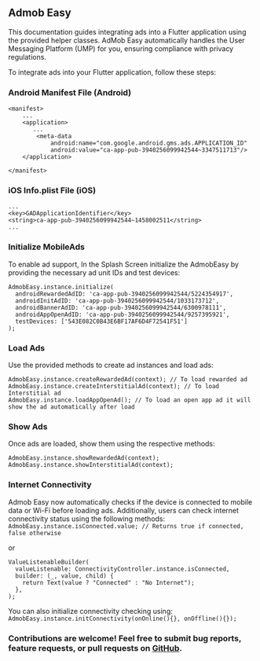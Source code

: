 ## **Admob Easy**

This documentation guides integrating ads into a Flutter application using the provided helper classes. AdMob Easy automatically handles the User Messaging Platform (UMP) for you, ensuring compliance with privacy regulations.

To integrate ads into your Flutter application, follow these steps:

### Android Manifest File (Android)
```
<manifest>
    ...
    <application>
       ...
        <meta-data
            android:name="com.google.android.gms.ads.APPLICATION_ID"
            android:value="ca-app-pub-3940256099942544~3347511713"/>
    </application>

</manifest>
```

### iOS Info.plist File (iOS)
```
...
<key>GADApplicationIdentifier</key>
<string>ca-app-pub-3940256099942544~1458002511</string>
...
```

### Initialize MobileAds
To enable ad support, In the Splash Screen initialize the AdmobEasy by providing the necessary ad unit IDs and test devices:
```
AdmobEasy.instance.initialize(
  androidRewardedAdID: 'ca-app-pub-3940256099942544/5224354917',
  androidInitAdID: 'ca-app-pub-3940256099942544/1033173712',
  androidBannerAdID: 'ca-app-pub-3940256099942544/6300978111',
  androidAppOpenAdID: 'ca-app-pub-3940256099942544/9257395921',
  testDevices: ['543E082C0B43E6BF17AF6D4F72541F51']
);
```

### Load Ads
Use the provided methods to create ad instances and load ads:
```
AdmobEasy.instance.createRewardedAd(context); // To load rewarded ad
AdmobEasy.instance.createInterstitialAd(context); // To load Interstitial ad
AdmobEasy.instance.loadAppOpenAd(); // To load an open app ad it will show the ad automatically after load
```

### Show Ads
Once ads are loaded, show them using the respective methods:
```
AdmobEasy.instance.showRewardedAd(context);
AdmobEasy.instance.showInterstitialAd(context);
```

### Internet Connectivity
Admob Easy now automatically checks if the device is connected to mobile data or Wi-Fi before loading ads. Additionally, users can check internet connectivity status using the following methods:<br/>
`AdmobEasy.instance.isConnected.value; // Returns true if connected, false otherwise`

or

```
ValueListenableBuilder(
  valueListenable: ConnectivityController.instance.isConnected,
  builder: (_, value, child) {
    return Text(value ? "Connected" : "No Internet");
  },
);
```
You can also initialize connectivity checking using:<br />
`AdmobEasy.instance.initConnectivity(onOnline(){}, onOffline(){});`

### Contributions are welcome! Feel free to submit bug reports, feature requests, or pull requests on <a href="https://github.com/matifdeveloper/admob_easy">GitHub</a>.
